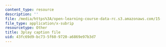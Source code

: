 ```yaml
---
content_type: resource
description: ''
file: /media/https%3A/open-learning-course-data-rc.s3.amazonaws.com/15-071-the-analytics-edge-spring-2017/43fc69d9bc735f609720a6869e97b3d7_mw0jJm_3KXs.vtt
file_type: application/x-subrip
resourcetype: Other
title: 3play caption file
uid: 43fc69d9-bc73-5f60-9720-a6869e97b3d7
---
```

